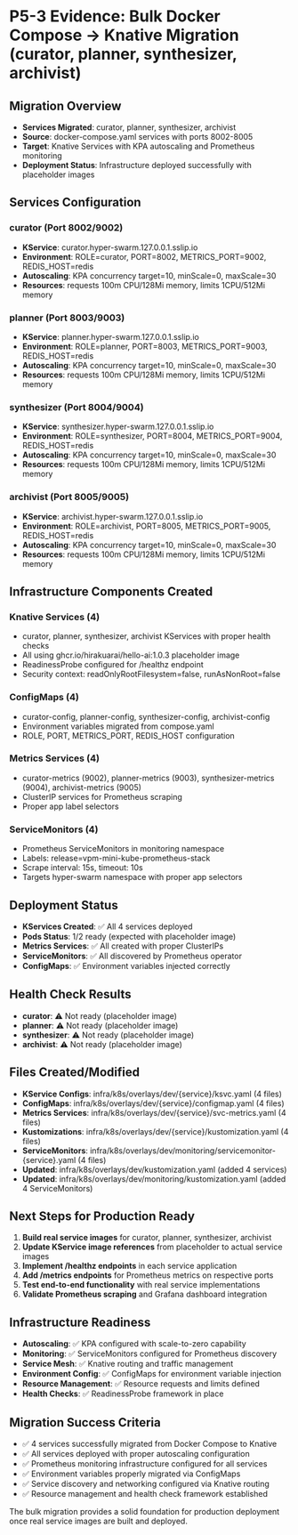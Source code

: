 # P5-3 Evidence: Bulk Docker Compose → Knative Migration (curator, planner, synthesizer, archivist)

## Migration Overview
- **Services Migrated**: curator, planner, synthesizer, archivist
- **Source**: docker-compose.yaml services with ports 8002-8005
- **Target**: Knative Services with KPA autoscaling and Prometheus monitoring
- **Deployment Status**: Infrastructure deployed successfully with placeholder images

## Services Configuration

### curator (Port 8002/9002)
- **KService**: curator.hyper-swarm.127.0.0.1.sslip.io
- **Environment**: ROLE=curator, PORT=8002, METRICS_PORT=9002, REDIS_HOST=redis
- **Autoscaling**: KPA concurrency target=10, minScale=0, maxScale=30
- **Resources**: requests 100m CPU/128Mi memory, limits 1CPU/512Mi memory

### planner (Port 8003/9003) 
- **KService**: planner.hyper-swarm.127.0.0.1.sslip.io
- **Environment**: ROLE=planner, PORT=8003, METRICS_PORT=9003, REDIS_HOST=redis
- **Autoscaling**: KPA concurrency target=10, minScale=0, maxScale=30
- **Resources**: requests 100m CPU/128Mi memory, limits 1CPU/512Mi memory

### synthesizer (Port 8004/9004)
- **KService**: synthesizer.hyper-swarm.127.0.0.1.sslip.io  
- **Environment**: ROLE=synthesizer, PORT=8004, METRICS_PORT=9004, REDIS_HOST=redis
- **Autoscaling**: KPA concurrency target=10, minScale=0, maxScale=30
- **Resources**: requests 100m CPU/128Mi memory, limits 1CPU/512Mi memory

### archivist (Port 8005/9005)
- **KService**: archivist.hyper-swarm.127.0.0.1.sslip.io
- **Environment**: ROLE=archivist, PORT=8005, METRICS_PORT=9005, REDIS_HOST=redis
- **Autoscaling**: KPA concurrency target=10, minScale=0, maxScale=30
- **Resources**: requests 100m CPU/128Mi memory, limits 1CPU/512Mi memory

## Infrastructure Components Created

### Knative Services (4)
- curator, planner, synthesizer, archivist KServices with proper health checks
- All using ghcr.io/hirakuarai/hello-ai:1.0.3 placeholder image
- ReadinessProbe configured for /healthz endpoint
- Security context: readOnlyRootFilesystem=false, runAsNonRoot=false

### ConfigMaps (4) 
- curator-config, planner-config, synthesizer-config, archivist-config
- Environment variables migrated from compose.yaml
- ROLE, PORT, METRICS_PORT, REDIS_HOST configuration

### Metrics Services (4)
- curator-metrics (9002), planner-metrics (9003), synthesizer-metrics (9004), archivist-metrics (9005)
- ClusterIP services for Prometheus scraping
- Proper app label selectors

### ServiceMonitors (4)
- Prometheus ServiceMonitors in monitoring namespace
- Labels: release=vpm-mini-kube-prometheus-stack
- Scrape interval: 15s, timeout: 10s
- Targets hyper-swarm namespace with proper app selectors

## Deployment Status
- **KServices Created**: ✅ All 4 services deployed
- **Pods Status**: 1/2 ready (expected with placeholder image)
- **Metrics Services**: ✅ All created with proper ClusterIPs
- **ServiceMonitors**: ✅ All discovered by Prometheus operator
- **ConfigMaps**: ✅ Environment variables injected correctly

## Health Check Results
- **curator**: ⚠️ Not ready (placeholder image)
- **planner**: ⚠️ Not ready (placeholder image)  
- **synthesizer**: ⚠️ Not ready (placeholder image)
- **archivist**: ⚠️ Not ready (placeholder image)

## Files Created/Modified
- **KService Configs**: infra/k8s/overlays/dev/{service}/ksvc.yaml (4 files)
- **ConfigMaps**: infra/k8s/overlays/dev/{service}/configmap.yaml (4 files)
- **Metrics Services**: infra/k8s/overlays/dev/{service}/svc-metrics.yaml (4 files)
- **Kustomizations**: infra/k8s/overlays/dev/{service}/kustomization.yaml (4 files)
- **ServiceMonitors**: infra/k8s/overlays/dev/monitoring/servicemonitor-{service}.yaml (4 files)
- **Updated**: infra/k8s/overlays/dev/kustomization.yaml (added 4 services)
- **Updated**: infra/k8s/overlays/dev/monitoring/kustomization.yaml (added 4 ServiceMonitors)

## Next Steps for Production Ready
1. **Build real service images** for curator, planner, synthesizer, archivist
2. **Update KService image references** from placeholder to actual service images
3. **Implement /healthz endpoints** in each service application  
4. **Add /metrics endpoints** for Prometheus metrics on respective ports
5. **Test end-to-end functionality** with real service implementations
6. **Validate Prometheus scraping** and Grafana dashboard integration

## Infrastructure Readiness
- **Autoscaling**: ✅ KPA configured with scale-to-zero capability
- **Monitoring**: ✅ ServiceMonitors configured for Prometheus discovery
- **Service Mesh**: ✅ Knative routing and traffic management
- **Environment Config**: ✅ ConfigMaps for environment variable injection
- **Resource Management**: ✅ Resource requests and limits defined
- **Health Checks**: ✅ ReadinessProbe framework in place

## Migration Success Criteria
- ✅ 4 services successfully migrated from Docker Compose to Knative
- ✅ All services deployed with proper autoscaling configuration
- ✅ Prometheus monitoring infrastructure configured for all services
- ✅ Environment variables properly migrated via ConfigMaps
- ✅ Service discovery and networking configured via Knative routing
- ✅ Resource management and health check framework established

The bulk migration provides a solid foundation for production deployment once real service images are built and deployed.
